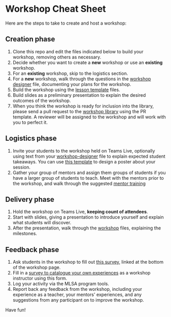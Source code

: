 # Workshop Cheat Sheet

Here are the steps to take to create and host a workshop:

## Creation phase

1.  Clone this repo and edit the files indicated below to build your workshop, removing others as necessary.
1.  Decide whether you want to create a **new** workshop or use an **existing** workshop.
1. For an **existing** workshop, skip to the logistics section.
1. For a **new** workshop, walk through the questions in the [workshop designer](workshop-designer.md) file, documenting your plans for the workshop.
1. Build the workshop using the [lesson template](../template/README.md) files.
1. Build slides as a preliminary presentation to explain the desired outcomes of the workshop.
1. When you think the workshop is ready for inclusion into the library, please send a pull request to the [workshop library](../workshop_library/README.md) using the PR template. A reviewer will be assigned to the workshop and will work with you to perfect it.

## Logistics phase

1. Invite your students to the workshop held on Teams Live, optionally using text from your [workshop-designer](workshop-designer.md) file to explain expected student takeaways. You can use [this template](https://www.canva.com/design/DAEuDXXR9us/EdQZLkVpknPAzSRD4fSxyw/view?utm_content=DAEuDXXR9us&utm_campaign=designshare&utm_medium=link&utm_source=sharebutton&mode=preview) to design a poster about your session.
1. Gather your group of mentors and assign them groups of students if you have a larger group of students to teach. Meet with the mentors prior to the workshop, and walk through the suggested [mentor training](https://github.com/FrontEndFoxes/art/blob/main/frontend-foxes-mentor-training.pdf)

## Delivery phase

1. Hold the workshop on Teams Live, **keeping count of attendees**.
1. Start with slides, giving a presentation to introduce yourself and explain what students will discover.
1. After the presentation, walk through the [workshop](../template/README.md) files, explaining the milestones.

## Feedback phase 

1. Ask students in the workshop to fill out [this survey](https://forms.office.com/r/MdhJWMZthR), linked at the bottom of the workshop page. 
1. Fill in a [survey to catalogue your own experiences](https://forms.office.com/r/thfwmD0USG) as a workshop instructor using this form.
1. Log your activity via the MLSA program tools.
1. Report back any feedback from the workshop, including your experience as a teacher, your mentors' experiences, and any suggestions from any participant on to improve the workshop.

Have fun!